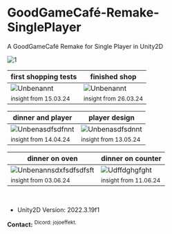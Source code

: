 # GoodGameCafé-Remake-SinglePlayer
A GoodGameCafé Remake for Single Player in Unity2D

![1](https://github.com/JojoEffekt/GGC-Remake-SP/assets/69061043/d8f4fe57-2bc2-4dc8-8b0b-38e03d57b644)

| first shopping tests | finished shop |
|----------|----------|
| ![Unbenannt](https://github.com/JojoEffekt/GGC-Remake-SP/assets/69061043/aacd52e6-f5bc-4886-8b46-94012673973a) | ![Unbenannt](https://github.com/JojoEffekt/GGC-Remake-SP/assets/69061043/8e2309a3-45cf-435f-b459-ea042503d4c6) |
| <sup>insight from 15.03.24</sup> | <sup>insight from 26.03.24</sup>  |

| dinner and player | player design |
|----------|----------|
| ![Unbenasdfsdfnnt](https://github.com/JojoEffekt/GGC-Remake-SP/assets/69061043/a64625b7-7a60-49cc-a78c-43f58ac3ea68) | ![Unbenasdfsdnnt](https://github.com/JojoEffekt/GGC-Remake-SP/assets/69061043/fa815bc0-fe9e-4c35-9341-d9a977925bac) |
| <sup>insight from 14.04.24</sup> | <sup>insight from 13.05.24</sup>  |

| dinner on oven | dinner on counter |
|----------|----------|
| ![Unbenannsdxfsdfsdfsft](https://github.com/JojoEffekt/GGC-Remake-SP/assets/69061043/5646895a-fc7e-4d92-a22d-99acbdb52b0d) | ![Udffdghgfght](https://github.com/JojoEffekt/GGC-Remake-SP/assets/69061043/73dd14fa-87db-4192-b5af-0ce661e85a13) |
| <sup>insight from 03.06.24</sup> | <sup>insight from 11.06.24</sup>  |

<br>


+ Unity2D Version: 2022.3.19f1

**Contact:**
<sup>Dicord: jojoeffekt.</sup>

